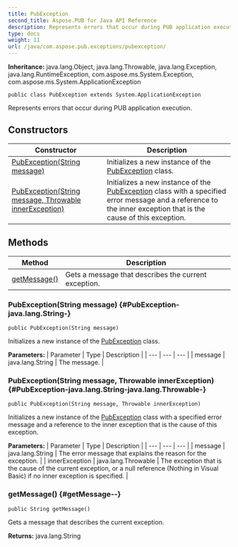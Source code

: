 ```yaml
---
title: PubException
second_title: Aspose.PUB for Java API Reference
description: Represents errors that occur during PUB application execution.
type: docs
weight: 11
url: /java/com.aspose.pub.exceptions/pubexception/
---
```

**Inheritance:**
java.lang.Object, java.lang.Throwable, java.lang.Exception, java.lang.RuntimeException, com.aspose.ms.System.Exception, com.aspose.ms.System.ApplicationException
```
public class PubException extends System.ApplicationException
```

Represents errors that occur during PUB application execution.
## Constructors

| Constructor | Description |
| --- | --- |
| [PubException(String message)](#PubException-java.lang.String-) | Initializes a new instance of the [PubException](../../com.aspose.pub.exceptions/pubexception) class. |
| [PubException(String message, Throwable innerException)](#PubException-java.lang.String-java.lang.Throwable-) | Initializes a new instance of the [PubException](../../com.aspose.pub.exceptions/pubexception) class with a specified error message and a reference to the inner exception that is the cause of this exception. |
## Methods

| Method | Description |
| --- | --- |
| [getMessage()](#getMessage--) | Gets a message that describes the current exception. |
### PubException(String message) {#PubException-java.lang.String-}
```
public PubException(String message)
```


Initializes a new instance of the [PubException](../../com.aspose.pub.exceptions/pubexception) class.

**Parameters:**
| Parameter | Type | Description |
| --- | --- | --- |
| message | java.lang.String | The message. |

### PubException(String message, Throwable innerException) {#PubException-java.lang.String-java.lang.Throwable-}
```
public PubException(String message, Throwable innerException)
```


Initializes a new instance of the [PubException](../../com.aspose.pub.exceptions/pubexception) class with a specified error message and a reference to the inner exception that is the cause of this exception.

**Parameters:**
| Parameter | Type | Description |
| --- | --- | --- |
| message | java.lang.String | The error message that explains the reason for the exception. |
| innerException | java.lang.Throwable | The exception that is the cause of the current exception, or a null reference (Nothing in Visual Basic) if no inner exception is specified. |

### getMessage() {#getMessage--}
```
public String getMessage()
```


Gets a message that describes the current exception.

**Returns:**
java.lang.String
